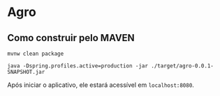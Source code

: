 # Agro


## Como construir pelo MAVEN

```
mvnw clean package
```

```
java -Dspring.profiles.active=production -jar ./target/agro-0.0.1-SNAPSHOT.jar
```

Após iniciar o aplicativo, ele estará acessível em `localhost:8080`.
